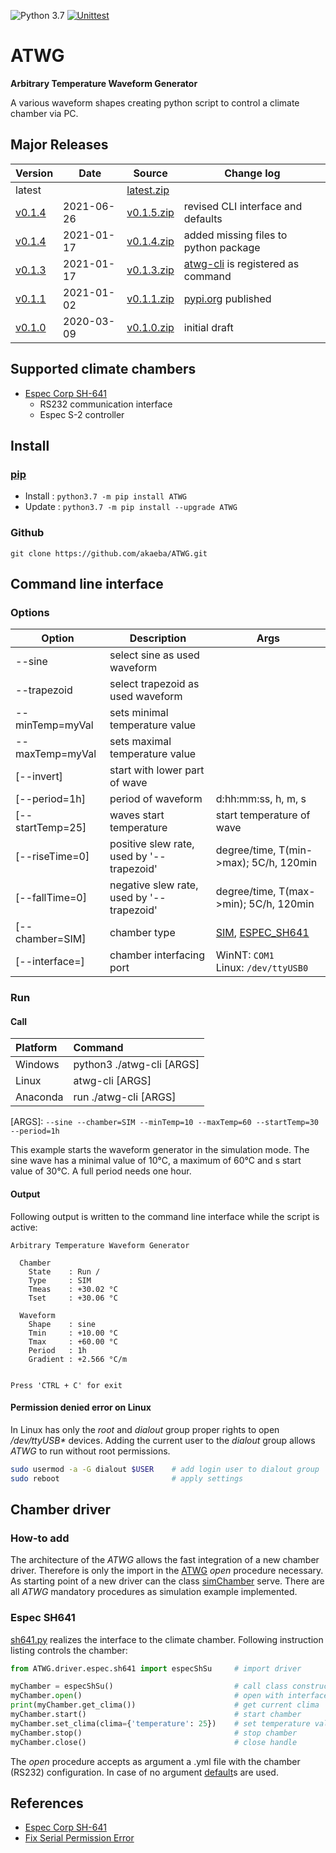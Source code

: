 ![Python 3.7](https://img.shields.io/badge/Python-3.7-blue.svg) [![Unittest](https://github.com/akaeba/ATWG/workflows/Unittest/badge.svg)](https://github.com/akaeba/ATWG/actions)

# ATWG

__Arbitrary Temperature Waveform Generator__

A various waveform shapes creating python script to control a climate chamber via PC.


## Major Releases

| Version                                              | Date       | Source                                                                                   | Change log                                           |
| ---------------------------------------------------- | ---------- | ---------------------------------------------------------------------------------------- | ---------------------------------------------------- |
| latest                                               |            | <a id="raw-url" href="https://github.com/akaeba/ATWG/archive/master.zip ">latest.zip</a> |                                                      |
| [v0.1.4](https://github.com/akaeba/ATWG/tree/v0.1.5) | 2021-06-26 | <a id="raw-url" href="https://github.com/akaeba/ATWG/archive/v0.1.5.zip ">v0.1.5.zip</a> | revised CLI interface and defaults                   |
| [v0.1.4](https://github.com/akaeba/ATWG/tree/v0.1.4) | 2021-01-17 | <a id="raw-url" href="https://github.com/akaeba/ATWG/archive/v0.1.4.zip ">v0.1.4.zip</a> | added missing files to python package                |
| [v0.1.3](https://github.com/akaeba/ATWG/tree/v0.1.3) | 2021-01-17 | <a id="raw-url" href="https://github.com/akaeba/ATWG/archive/v0.1.3.zip ">v0.1.3.zip</a> | [atwg-cli](./atwg-cli) is registered as command      |
| [v0.1.1](https://github.com/akaeba/ATWG/tree/v0.1.1) | 2021-01-02 | <a id="raw-url" href="https://github.com/akaeba/ATWG/archive/v0.1.1.zip ">v0.1.1.zip</a> | [pypi.org](https://pypi.org/project/ATWG/) published |
| [v0.1.0](https://github.com/akaeba/ATWG/tree/v0.1.0) | 2020-03-09 | <a id="raw-url" href="https://github.com/akaeba/ATWG/archive/v0.1.0.zip ">v0.1.0.zip</a> | initial draft                                        |


## Supported climate chambers
 * [Espec Corp SH-641](https://espec.com/na/products/model/sh_641)
    - RS232 communication interface
    - Espec S-2 controller


## Install

### [pip](https://pypi.org/project/ATWG/)
 * Install : `python3.7 -m pip install ATWG `
 * Update  : `python3.7 -m pip install --upgrade ATWG `

### Github
`git clone https://github.com/akaeba/ATWG.git `


## Command line interface

### Options

| Option           | Description                               | Args                                                                                |
| ---------------- | ----------------------------------------- | ----------------------------------------------------------------------------------- |
| --sine           | select sine as used waveform              |                                                                                     |
| --trapezoid      | select trapezoid as used waveform         |                                                                                     |
| --minTemp=myVal  | sets minimal temperature value            |                                                                                     |
| --maxTemp=myVal  | sets maximal temperature value            |                                                                                     |
| [--invert]       | start with lower part of wave             |                                                                                     |
| [--period=1h]    | period of waveform                        | d:hh:mm:ss, h, m, s                                                                 |
| [--startTemp=25] | waves start temperature                   | start temperature of wave                                                           |
| [--riseTime=0]   | positive slew rate, used by '--trapezoid' | degree/time, T(min->max); 5C/h, 120min                                              |
| [--fallTime=0]   | negative slew rate, used by '--trapezoid' | degree/time, T(max->min); 5C/h, 120min                                              |
| [--chamber=SIM]  | chamber type                              | [SIM](./ATWG/driver/sim/simChamber.py), [ESPEC_SH641](./ATWG/driver/espec/sh641.py) |
| [--interface=]   | chamber interfacing port                  | WinNT: `COM1 ` <br /> Linux: `/dev/ttyUSB0 `                                        |


### Run

#### Call

| Platform | Command                   |
|:-------- |:------------------------- |
| Windows  | python3 ./atwg-cli [ARGS] |
| Linux    | atwg-cli [ARGS]           |
| Anaconda | run ./atwg-cli [ARGS]     |

[ARGS]: `--sine --chamber=SIM --minTemp=10 --maxTemp=60 --startTemp=30 --period=1h `

This example starts the waveform generator in the simulation mode. The sine wave has a minimal value of 10°C, a
maximum of 60°C and s start value of 30°C. A full period needs one hour.


#### Output

Following output is written to the command line interface while the script is active:

```text
Arbitrary Temperature Waveform Generator

  Chamber
    State    : Run /
    Type     : SIM
    Tmeas    : +30.02 °C
    Tset     : +30.06 °C

  Waveform
    Shape    : sine
    Tmin     : +10.00 °C
    Tmax     : +60.00 °C
    Period   : 1h
    Gradient : +2.566 °C/m


Press 'CTRL + C' for exit
```


#### Permission denied error on Linux

In Linux has only the _root_ and _dialout_ group proper rights to open
_/dev/ttyUSB*_ devices. Adding the current user to the _dialout_ group
allows _ATWG_ to run without root permissions.

```bash
sudo usermod -a -G dialout $USER    # add login user to dialout group
sudo reboot                         # apply settings
```


## Chamber driver

### How-to add

The architecture of the _ATWG_ allows the fast integration of a new chamber driver. Therefore is only the import in
the [ATWG](./ATWG/ATWG.py) _open_ procedure necessary. As starting point of a new driver can the class 
[simChamber](./ATWG/driver/sim/simChamber.py) serve. There are all _ATWG_ mandatory procedures as simulation 
example implemented.


### Espec SH641

[sh641.py](./ATWG/driver/espec/sh641.py) realizes the interface to the climate chamber. Following instruction listing controls the chamber:

```python
from ATWG.driver.espec.sh641 import especShSu     # import driver

myChamber = especShSu()                           # call class constructor
myChamber.open()                                  # open with interface defaults
print(myChamber.get_clima())                      # get current clima
myChamber.start()                                 # start chamber
myChamber.set_clima(clima={'temperature': 25})    # set temperature value
myChamber.stop()                                  # stop chamber
myChamber.close()                                 # close handle
```

The _open_ procedure accepts as argument a .yml file with the chamber (RS232) configuration. In case of no argument [default](./ATWG/driver/espec/sh641InterfaceDefault.yml)s are used.


## References

* [Espec Corp SH-641](https://espec.com/na/products/model/sh_641)
* [Fix Serial Permission Error](https://websistent.com/fix-serial-port-permission-denied-errors-linux/)
